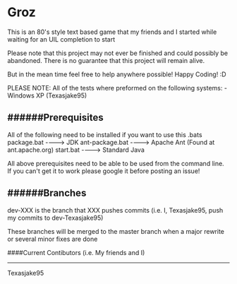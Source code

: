 Groz
====

This is an 80's style text based game that my friends and I started while waiting for an UIL completion to start

Please note that this project may not ever be finished and could possibly be abandoned. There is no guarantee that this project will remain alive.

But in the mean time feel free to help anywhere possible! Happy Coding! :D

PLEASE NOTE: All of the tests where preformed on the following systems:
	-Windows XP (Texasjake95)

	
######Prerequisites 
----
All of the following need to be installed if you want to use this .bats
	package.bat     ----> JDK
	ant-package.bat ----> Apache Ant (Found at ant.apache.org)
	start.bat       ----> Standard Java
	
All above prerequisites need to be able to be used from the command line.
If you can't get it to work please google it before posting an issue!


######Branches
----
dev-XXX is the branch that XXX pushes commits (i.e. I, Texasjake95, push my commits to dev-Texasjake95)

These branches will be merged to the master branch when a major rewrite or several minor fixes are done


####Current Contibutors (i.e. My friends and I)
***

Texasjake95
